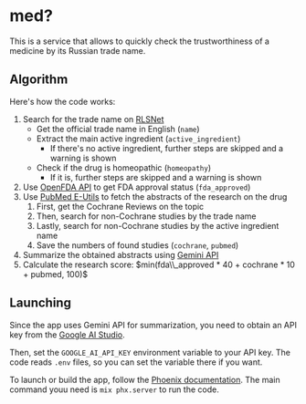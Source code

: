 # med?

This is a service that allows to quickly check the trustworthiness of a medicine
by its Russian trade name.

## Algorithm

Here's how the code works:

1. Search for the trade name on [RLSNet](https://rlsnet.ru)
   - Get the official trade name in English (`name`)
   - Extract the main active ingredient (`active_ingredient`)
     - If there's no active ingredient, further steps are skipped and a warning is shown
   - Check if the drug is homeopathic (`homeopathy`)
     - If it is, further steps are skipped and a warning is shown
2. Use [OpenFDA API](https://open.fda.gov/) to get FDA approval status (`fda_approved`)
3. Use [PubMed E-Utils](https://www.ncbi.nlm.nih.gov/home/develop/api/) to fetch the abstracts of the research on the drug
   1. First, get the Cochrane Reviews on the topic
   2. Then, search for non-Cochrane studies by the trade name
   3. Lastly, search for non-Cochrane studies by the active ingredient name
   4. Save the numbers of found studies (`cochrane`, `pubmed`)
4. Summarize the obtained abstracts using [Gemini API](https://ai.google.dev)
5. Calculate the research score: $min(fda\\_approved * 40 + cochrane * 10 + pubmed, 100)$ 

## Launching

Since the app uses Gemini API for summarization, you need to obtain an API key
from the [Google AI Studio](https://aistudio.google.com).

Then, set the `GOOGLE_AI_API_KEY` environment variable to your API key. The
code reads `.env` files, so you can set the variable there if you want.

To launch or build the app, follow the [Phoenix documentation](https://hexdocs.pm/phoenix/overview.html).
The main command youu need is `mix phx.server` to run the code.
